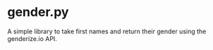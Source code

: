 gender.py
=========

A simple library to take first names and return their gender using the genderize.io API.
